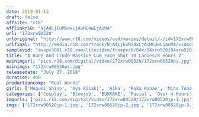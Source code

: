 ```yaml
---
date: 2019-01-13
draft: false
affsite: "r18"
afflinkr18: "NjA4LjEuMS4xLjAuMC4wLjAuMA"
url: "172xrw00520"
urloriginal: "http://www.r18.com/videos/vod/movies/detail/-/id=172xrw00520"
urlfinal: "http://media.r18.com/track/NjA4LjEuMS4xLjAuMC4wLjAuMA/videos/vod/movies/detail/-/id=172xrw00520"
samplevid: "awspv3001.r18.com/litevideo/freepv/8/84x/84xrw520/84xrw520_dmb_w.mp4"
title: "A Rude And Crude Massive Cum Face Shot 30 Ladies/8 Hours 2"
mainimgurl: "pics.r18.com/digital/video/172xrw00520/172xrw00520ps.jpg"
mainimgs: "172xrw00520ps.jpg"
releasedate: "July 27, 2018"
duration: 480
productioncomp: "Real Works"
girls: ['Megumi Shino', 'Aya Kisaki', 'Aika', 'Ruka Kanae', 'Miho Tono', 'Ayane Suzukawa', 'Nanami Hirose', 'Kaho Shibuya', 'Iroha Narumiya', 'Urea Sakuraba']
categories: ['Cosplay', 'Blowjob', 'BUKKAKE', 'Facial', 'Over 4 Hours', 'Hi-Def']
imgurls: ['pics.r18.com/digital/video/172xrw00520/172xrw00520jp-1.jpg', 'pics.r18.com/digital/video/172xrw00520/172xrw00520jp-2.jpg', 'pics.r18.com/digital/video/172xrw00520/172xrw00520jp-3.jpg', 'pics.r18.com/digital/video/172xrw00520/172xrw00520jp-4.jpg', 'pics.r18.com/digital/video/172xrw00520/172xrw00520jp-5.jpg', 'pics.r18.com/digital/video/172xrw00520/172xrw00520jp-6.jpg', 'pics.r18.com/digital/video/172xrw00520/172xrw00520jp-7.jpg', 'pics.r18.com/digital/video/172xrw00520/172xrw00520jp-8.jpg', 'pics.r18.com/digital/video/172xrw00520/172xrw00520jp-9.jpg', 'pics.r18.com/digital/video/172xrw00520/172xrw00520jp-10.jpg', 'pics.r18.com/digital/video/172xrw00520/172xrw00520jp-11.jpg', 'pics.r18.com/digital/video/172xrw00520/172xrw00520jp-12.jpg', 'pics.r18.com/digital/video/172xrw00520/172xrw00520jp-13.jpg', 'pics.r18.com/digital/video/172xrw00520/172xrw00520jp-14.jpg', 'pics.r18.com/digital/video/172xrw00520/172xrw00520jp-15.jpg', 'pics.r18.com/digital/video/172xrw00520/172xrw00520jp-16.jpg', 'pics.r18.com/digital/video/172xrw00520/172xrw00520jp-17.jpg', 'pics.r18.com/digital/video/172xrw00520/172xrw00520jp-18.jpg', 'pics.r18.com/digital/video/172xrw00520/172xrw00520jp-19.jpg', 'pics.r18.com/digital/video/172xrw00520/172xrw00520jp-20.jpg']
imgs: ['172xrw00520jp-1.jpg', '172xrw00520jp-2.jpg', '172xrw00520jp-3.jpg', '172xrw00520jp-4.jpg', '172xrw00520jp-5.jpg', '172xrw00520jp-6.jpg', '172xrw00520jp-7.jpg', '172xrw00520jp-8.jpg', '172xrw00520jp-9.jpg', '172xrw00520jp-10.jpg', '172xrw00520jp-11.jpg', '172xrw00520jp-12.jpg', '172xrw00520jp-13.jpg', '172xrw00520jp-14.jpg', '172xrw00520jp-15.jpg', '172xrw00520jp-16.jpg', '172xrw00520jp-17.jpg', '172xrw00520jp-18.jpg', '172xrw00520jp-19.jpg', '172xrw00520jp-20.jpg']
---
```

